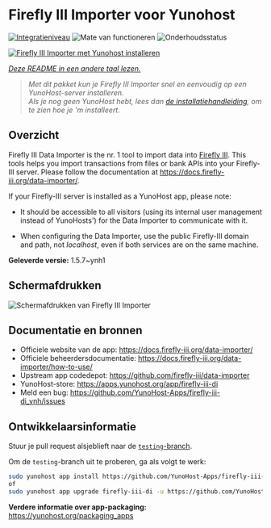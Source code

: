 <!--
NB: Deze README is automatisch gegenereerd door <https://github.com/YunoHost/apps/tree/master/tools/readme_generator>
Hij mag NIET handmatig aangepast worden.
-->

# Firefly III Importer voor Yunohost

[![Integratieniveau](https://dash.yunohost.org/integration/firefly-iii-di.svg)](https://ci-apps.yunohost.org/ci/apps/firefly-iii-di/) ![Mate van functioneren](https://ci-apps.yunohost.org/ci/badges/firefly-iii-di.status.svg) ![Onderhoudsstatus](https://ci-apps.yunohost.org/ci/badges/firefly-iii-di.maintain.svg)

[![Firefly III Importer met Yunohost installeren](https://install-app.yunohost.org/install-with-yunohost.svg)](https://install-app.yunohost.org/?app=firefly-iii-di)

*[Deze README in een andere taal lezen.](./ALL_README.md)*

> *Met dit pakket kun je Firefly III Importer snel en eenvoudig op een YunoHost-server installeren.*  
> *Als je nog geen YunoHost hebt, lees dan [de installatiehandleiding](https://yunohost.org/install), om te zien hoe je 'm installeert.*

## Overzicht

Firefly III Data Importer is the nr. 1 tool to import data into [Firefly III](https://www.firefly-iii.org/). This tools helps you import transactions from files or bank APIs into your
Firefly-III server. Please follow the documentation at https://docs.firefly-iii.org/data-importer/.

If your Firefly-III server is installed as a YunoHost app, please note:

- It should be accessible to all visitors (using its internal user management instead of YunoHosts') for the Data Importer to communicate with it.

- When configuring the Data Importer, use the public Firefly-III domain and path, not *localhost*, even if both services are on the same machine.


**Geleverde versie:** 1.5.7~ynh1

## Schermafdrukken

![Schermafdrukken van Firefly III Importer](./doc/screenshots/firefly-iii-di-start-screen.png)

## Documentatie en bronnen

- Officiele website van de app: <https://docs.firefly-iii.org/data-importer/>
- Officiele beheerdersdocumentatie: <https://docs.firefly-iii.org/data-importer/how-to-use/>
- Upstream app codedepot: <https://github.com/firefly-iii/data-importer>
- YunoHost-store: <https://apps.yunohost.org/app/firefly-iii-di>
- Meld een bug: <https://github.com/YunoHost-Apps/firefly-iii-di_ynh/issues>

## Ontwikkelaarsinformatie

Stuur je pull request alsjeblieft naar de [`testing`-branch](https://github.com/YunoHost-Apps/firefly-iii-di_ynh/tree/testing).

Om de `testing`-branch uit te proberen, ga als volgt te werk:

```bash
sudo yunohost app install https://github.com/YunoHost-Apps/firefly-iii-di_ynh/tree/testing --debug
of
sudo yunohost app upgrade firefly-iii-di -u https://github.com/YunoHost-Apps/firefly-iii-di_ynh/tree/testing --debug
```

**Verdere informatie over app-packaging:** <https://yunohost.org/packaging_apps>
